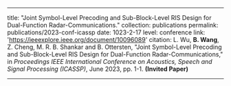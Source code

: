 ---

title: "Joint Symbol-Level Precoding and Sub-Block-Level RIS Design for Dual-Function Radar-Communications."
collection: publications
permalink: publications/2023-conf-icassp
date: 1023-2-17
level: conference
link: 'https://ieeexplore.ieee.org/document/10096089'
citation: L. Wu, <b>B. Wang</b>, Z. Cheng,  M. R. B. Shankar and B. Ottersten, "Joint Symbol-Level Precoding and Sub-Block-Level RIS Design for Dual-Function Radar-Communications," in <i>Proceedings IEEE International Conference on Acoustics, Speech and Signal Processing (ICASSP)</i>, June 2023, pp. 1-1. <b>(Invited Paper)</b>

---